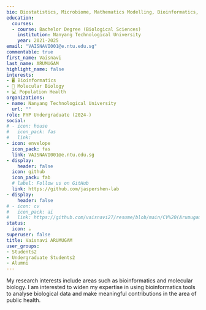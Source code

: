 ```yaml
---
bio: Biostatistics, Microbiome, Mathematics Modelling, Bioinformatics, Population Health, Multi-omics.
education:
  courses:
  - course: Bachelor Degree (Biological Sciences)
    institution: Nanyang Technological University
    year: 2021-2025
email: "VAISNAVI001@e.ntu.edu.sg"
commentable: true
first_name: Vaisnavi
last_name: ARUMUGAM
highlight_name: false
interests:
- 🖥 Bioinformatics
- 🔬 Molecular Biology
- 💻 Population Health
organizations:
- name: Nanyang Technological University
  url: ""
role: FYP Undergraduate (2024-)
social:
# - icon: house
#   icon_pack: fas
#   link: 
- icon: envelope
  icon_pack: fas
  link: VAISNAVI001@e.ntu.edu.sg
- display:
    header: false
  icon: github
  icon_pack: fab
  # label: Follow us on GitHub
  link: https://github.com/jaspershen-lab
- display:
    header: false
# - icon: cv
#   icon_pack: ai
#   link: https://github.com/vaisnavi27/resume/blob/main/CV%20(Arumugam%20Vaisnavi).pdf
status:
  icon: ☕️
superuser: false
title: Vaisnavi ARUMUGAM
user_groups:
- Students2
- Undergraduate Students2
- Alumni
---
```


My research interests include areas such as bioinformatics and molecular biology.  I am interested to widen my expertise in using bioinformatics tools to analyse biological data and make meaningful contributions in the area of public health. 
 


